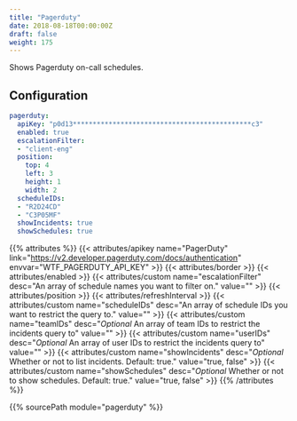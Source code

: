 ```yaml
---
title: "Pagerduty"
date: 2018-08-18T00:00:00Z
draft: false
weight: 175
---
```


Shows Pagerduty on-call schedules.

## Configuration

```yaml
pagerduty:
  apiKey: "p0d13*********************************************c3"
  enabled: true
  escalationFilter:
  - "client-eng"
  position:
    top: 4
    left: 3
    height: 1
    width: 2
  scheduleIDs:
  - "R2D24CD"
  - "C3P05MF"
  showIncidents: true
  showSchedules: true
```

{{% attributes %}}
  {{< attributes/apikey name="PagerDuty" link="https://v2.developer.pagerduty.com/docs/authentication" envvar="WTF_PAGERDUTY_API_KEY" >}}
  {{< attributes/border >}}
  {{< attributes/enabled >}}
  {{< attributes/custom name="escalationFilter" desc="An array of schedule names you want to filter on." value="" >}}
  {{< attributes/position >}}
  {{< attributes/refreshInterval >}}
  {{< attributes/custom name="scheduleIDs" desc="An array of schedule IDs you want to restrict the query to." value="" >}}
  {{< attributes/custom name="teamIDs" desc="_Optional_ An array of team IDs to restrict the incidents query to" value="" >}}
  {{< attributes/custom name="userIDs" desc="_Optional_ An array of user IDs to restrict the incidents query to" value="" >}}
  {{< attributes/custom name="showIncidents" desc="_Optional_ Whether or not to list incidents. Default: true." value="true, false" >}}
  {{< attributes/custom name="showSchedules" desc="_Optional_ Whether or not to show schedules. Default: true." value="true, false" >}}
{{% /attributes %}}

{{% sourcePath module="pagerduty" %}}